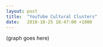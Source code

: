 ```yaml
---
layout: post
title:  "YouTube Cultural Clusters"
date:   2018-10-25 18:47:00 +1000 
---
```


(graph goes here)
